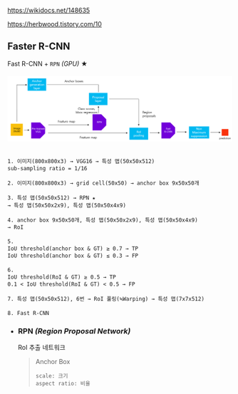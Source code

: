 https://wikidocs.net/148635

https://herbwood.tistory.com/10

## Faster R-CNN
Fast R-CNN + `RPN` *(GPU)* ★
###### <img src='img/Faster R-CNN.png'>
```
1. 이미지(800x800x3) → VGG16 → 특성 맵(50x50x512)
sub-sampling ratio = 1/16

2. 이미지(800x800x3) → grid cell(50x50) → anchor box 9x50x50개
 
3. 특성 맵(50x50x512) → RPN ★ 
→ 특성 맵(50x50x2x9), 특성 맵(50x50x4x9)

4. anchor box 9x50x50개, 특성 맵(50x50x2x9), 특성 맵(50x50x4x9)
→ RoI

5. 
IoU threshold(anchor box & GT) ≥ 0.7 → TP
IoU threshold(anchor box & GT) ≤ 0.3 → FP

6. 
IoU threshold(RoI & GT) ≥ 0.5 → TP
0.1 < IoU threshold(RoI & GT) < 0.5 → FP

7. 특성 맵(50x50x512), 6번 → RoI 풀링(≒Warping) → 특성 맵(7x7x512)

8. Fast R-CNN
```

+ ### RPN *(Region Proposal Network)*
  RoI 추출 네트워크
  >Anchor Box
  >```
  >scale: 크기
  >aspect ratio: 비율
  >``` 

